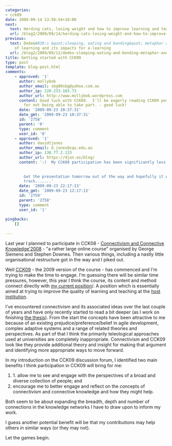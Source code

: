 ```yaml
---
categories:
- cck09
date: 2009-09-14 13:50:54+10:00
next:
  text: Herding cats, losing weight and how to improve learning and teaching
  url: /blog2/2009/09/14/herding-cats-losing-weight-and-how-to-improve-learning-and-teaching-2/
previous:
  text: Dede&#039;s &quot;sleeping, eating and bonding&quot; metaphor and the diversity
    of learning and its impacts for e-learning
  url: /blog2/2009/09/12/dedes-sleeping-eating-and-bonding-metaphor-and-the-diversity-of-learning-and-its-impacts-for-e-learning/
title: Getting started with CCK09
type: post
template: blog-post.html
comments:
    - approved: '1'
      author: mollybob
      author_email: sbg00sbg@yahoo.com.au
      author_ip: 220.233.103.73
      author_url: http://www.mollybob.wordpress.com
      content: Good luck with CCK09.  I'll be eagerly reading CCK09 posts as compensation
        for not being able to take part. - good luck!
      date: '2009-09-23 20:37:31'
      date_gmt: '2009-09-23 10:37:31'
      id: '2758'
      parent: '0'
      type: comment
      user_id: '0'
    - approved: '1'
      author: davidtjones
      author_email: d.jones@cqu.edu.au
      author_ip: 138.77.2.133
      author_url: https://djon.es/blog/
      content: ':)  My CCK09 participation has been significantly less than I hoped.
    
    
        Get the presentation tomorrow out of the way and hopefully it will be back on
        track.......'
      date: '2009-09-23 22:17:13'
      date_gmt: '2009-09-23 12:17:13'
      id: '2759'
      parent: '2758'
      type: comment
      user_id: '1'
    
pingbacks:
    []
    
---
```

Last year I planned to participate in CCK08 - [Connectivism and Connective Knowledge'2008](http://ltc.umanitoba.ca/connectivism/?page_id=2) - "a rather large online course" organised by George Siemens and Stephen Downes. Then various things, including a nastly little organisational restructure got in the way and I piked out.

Well [CCK09](http://ltc.umanitoba.ca/connectivism/) - the 2009 version of the course - has commenced and I'm trying to make the time to engage. I'm guessing there will be similar time pressures, however, this year I think the course, its content and method connect directly with [my current position](/blog2/2009/08/20/elearning-and-innovation-specialist-report-1-4-20-august)/. A position which is essentially aimed at trying to improve the quality of learning and teaching at the [host institution](http://www.cqu.edu.au/).

I've encountered connectivism and its associated ideas over the last couple of years and have only recently started to read a bit deeper (as I work on finishing [the thesis](/blog2/research/phd-thesis/)). From the start the concepts have been attractive to me because of an existing prejudice/preference/belief in agile development, complex adaptive systems and a range of related theories and perspectives. As part of that I think the primarily teleological approaches used at universities are completely inappropriate. Connectivism and CCK09 look like they provide additional theory and insight for making that argument and identifying more appropriate ways to move forward.

In my introduction on the CCK09 discussion forum, I identified two main benefits I think participation in CCK09 will bring for me:

1. 1\. allow me to see and engage with the perspectives of a broad and diverse collection of people; and
2. encourage me to better engage and reflect on the concepts of connectivism and connective knowledge and how they might help.

Both seem to be about expanding the breadth, depth and number of connections in the knowledge networks I have to draw upon to inform my work.

I guess another potential benefit will be that my contributions may help others in similar ways (or they may not).

Let the games begin.